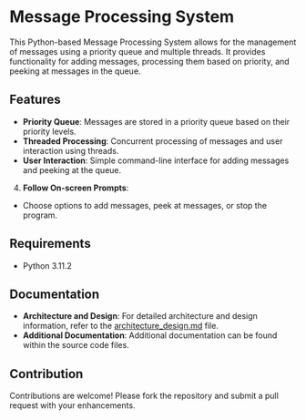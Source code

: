 # Message Processing System

This Python-based Message Processing System allows for the management of messages using a priority queue and multiple threads. It provides functionality for adding messages, processing them based on priority, and peeking at messages in the queue.

## Features

- **Priority Queue**: Messages are stored in a priority queue based on their priority levels.
- **Threaded Processing**: Concurrent processing of messages and user interaction using threads.
- **User Interaction**: Simple command-line interface for adding messages and peeking at the queue.


4. **Follow On-screen Prompts**:
- Choose options to add messages, peek at messages, or stop the program.

## Requirements

- Python 3.11.2

## Documentation

- **Architecture and Design**: For detailed architecture and design information, refer to the [architecture_design.md](architecture_design.md) file.
- **Additional Documentation**: Additional documentation can be found within the source code files.

## Contribution

Contributions are welcome! Please fork the repository and submit a pull request with your enhancements.


